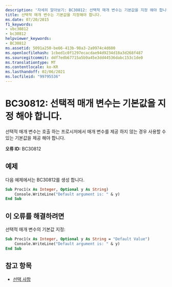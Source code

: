 ```yaml
---
description: '자세히 알아보기: BC30812: 선택적 매개 변수는 기본값을 지정 해야 합니다.'
title: 선택적 매개 변수는 기본값을 지정해야 합니다.
ms.date: 07/20/2015
f1_keywords:
- vbc30812
- bc30812
helpviewer_keywords:
- BC30812
ms.assetid: 5091a250-be66-413b-98a3-2a9974c4d600
ms.openlocfilehash: 1cbed1c0f1297ecacdae94d9234d18a3d268f487
ms.sourcegitcommit: ddf7edb67715a5b9a45e3dd44536dabc153c1de0
ms.translationtype: MT
ms.contentlocale: ko-KR
ms.lasthandoff: 02/06/2021
ms.locfileid: "99795536"
---
```

# <a name="bc30812-optional-parameters-must-specify-a-default-value"></a>BC30812: 선택적 매개 변수는 기본값을 지정 해야 합니다.

선택적 매개 변수는 호출 하는 프로시저에서 매개 변수를 제공 하지 않는 경우 사용할 수 있는 기본값을 제공 해야 합니다.

**오류 ID:** BC30812

## <a name="example"></a>예제

다음 예제에서는 BC30812를 생성 합니다.

```vb
Sub Proc1(x As Integer, Optional y As String)
    Console.WriteLine("Default argument is: " & y)
End Sub
```

## <a name="to-correct-this-error"></a>이 오류를 해결하려면

선택적 매개 변수의 기본값 지정:

```vb
Sub Proc1(x As Integer, Optional y As String = "Default Value")
    Console.WriteLine("Default argument is: " & y)
End Sub
```

## <a name="see-also"></a>참고 항목

- [선택 사항](../modifiers/optional.md)
